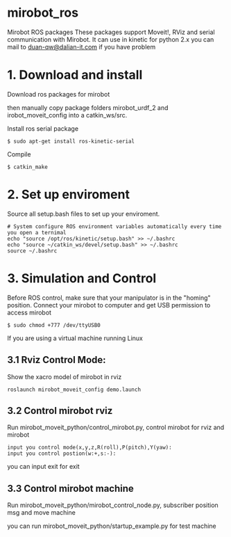 # mirobot_ros
Mirobot ROS packages
These packages support Moveit!, RViz and serial communication with Mirobot.
It can use in kinetic for python 2.x
you can mail to duan-qw@dalian-it.com if you have problem

# 1. Download and install

Download ros packages for mirobot

then manually copy package folders mirobot_urdf_2 and irobot_moveit_config into a catkin_ws/src.

Install ros serial package

```
$ sudo apt-get install ros-kinetic-serial
```

Compile

```
$ catkin_make
```
# 2. Set up enviroment

Source all setup.bash files to set up your enviroment.
```
# System configure ROS environment variables automatically every time you open a ternimal
echo "source /opt/ros/kinetic/setup.bash" >> ~/.bashrc
echo "source ~/catkin_ws/devel/setup.bash" >> ~/.bashrc
source ~/.bashrc
```
# 3. Simulation and Control

Before ROS control, make sure that your manipulator is in the "homing" position. Connect your mirobot to computer and get USB permission to access mirobot
```
$ sudo chmod +777 /dev/ttyUSB0
```
If you are using a virtual machine running Linux

## 3.1 Rviz Control Mode:
Show the xacro model of mirobot in rviz
```
roslaunch mirobot_moveit_config demo.launch
```
## 3.2 Control mirobot rviz

Run mirobot_moveit_python/control_mirobot.py, control mirobot for rviz and mirobot
```
input you control mode(x,y,z,R(roll),P(pitch),Y(yaw):
input you control postion(w:+,s:-):
```
you can input exit for exit

## 3.3 Control mirobot machine

Run mirobot_moveit_python/mirobot_control_node.py, subscriber position msg and move machine

you can run mirobot_moveit_python/startup_example.py for test machine
